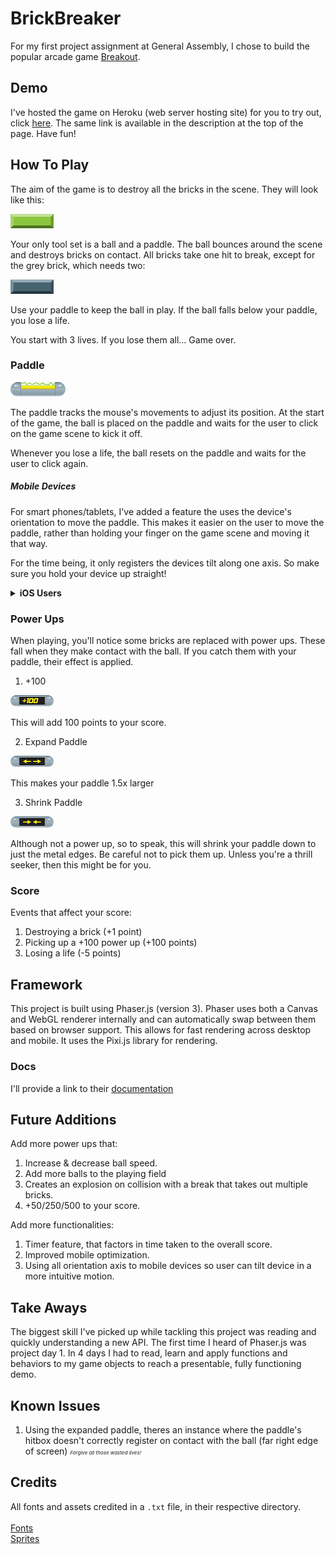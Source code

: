 # BrickBreaker

For my first project assignment at General Assembly, I chose to build the popular arcade game [Breakout](https://en.wikipedia.org/wiki/Breakout_(video_game)).

## Demo

I've hosted the game on Heroku (web server hosting site) for you to try out, click [here](https://brick-break-project1.herokuapp.com/index.html). The same link is available in the description at the top of the page. Have fun!

## How To Play

The aim of the game is to destroy all the bricks in the scene. They will look like this:

![Brick Example](https://github.com/ismailshak/BrickBreaker/blob/master/img/tile-set/PNG/limeTile.png "Brick Example")

Your only tool set is a ball and a paddle. The ball bounces around the scene and destroys bricks on contact. All bricks take one hit to break, except for the grey brick, which needs two:

![Grey Brick](https://github.com/ismailshak/BrickBreaker/blob/master/img/tile-set/PNG/greyTile.png "Grey Brick")

Use your paddle to keep the ball in play. If the ball falls below your paddle, you lose a life.

You start with 3 lives. If you lose them all... Game over.

### Paddle

![Paddle](https://github.com/ismailshak/BrickBreaker/blob/master/img/tile-set/PNG/paddle1.png "Paddle")

The paddle tracks the mouse's movements to adjust its position. At the start of the game, the ball is placed on the paddle and waits for the user to click on the game scene to kick it off.

Whenever you lose a life, the ball resets on the paddle and waits for the user to click again.

##### Mobile Devices

For smart phones/tablets, I've added a feature the uses the device's orientation to move the paddle. This makes it easier on the user to move the paddle, rather than holding your finger on the game scene and moving it that way.

For the time being, it only registers the devices tilt along one axis. So make sure you hold your device up straight!

<details><summary><strong>iOS Users</strong></summary>By default, your phone has device orientation on the browser disabled. To enable it follow these steps. Make sure to turn it back off when you're done.<br>Settings > Safari > Motion & Orientation access</details>

### Power Ups

When playing, you'll notice some bricks are replaced with power ups. These fall when they make contact with the ball. If you catch them with your paddle, their effect is applied.

1. +100

![+100](https://github.com/ismailshak/BrickBreaker/blob/master/img/tile-set/PNG/plusOneHundred1.png "+100")

This will add 100 points to your score.

2. Expand Paddle

![Expand Paddle](https://github.com/ismailshak/BrickBreaker/blob/master/img/tile-set/PNG/expand.png "Expand Paddle")

This makes your paddle 1.5x larger

3. Shrink Paddle

![Shrink Paddle](https://github.com/ismailshak/BrickBreaker/blob/master/img/tile-set/PNG/shrink.png "Shrink Paddle")

Although not a power up, so to speak, this will shrink your paddle down to just the metal edges. Be careful not to pick them up. Unless you're a thrill seeker, then this might be for you.

### Score

Events that affect your score:
1. Destroying a brick (+1 point)
3. Picking up a +100 power up (+100 points)
3. Losing a life (-5 points)

## Framework

This project is built using Phaser.js (version 3). Phaser uses both a Canvas and WebGL renderer internally and can automatically swap between them based on browser support. This allows for fast rendering across desktop and mobile. It uses the Pixi.js library for rendering.

### Docs

I'll provide a link to their [documentation](https://photonstorm.github.io/phaser3-docs/)

## Future Additions

Add more power ups that:
1. Increase & decrease ball speed.
2. Add more balls to the playing field
2. Creates an explosion on collision with a break that takes out multiple bricks.
3. +50/250/500 to your score.

Add more functionalities:
1. Timer feature, that factors in time taken to the overall score.
2. Improved mobile optimization.
3. Using all orientation axis to mobile devices so user can tilt device in a more intuitive motion.

## Take Aways

The biggest skill I've picked up while tackling this project was reading and quickly understanding a new API. The first time I heard of Phaser.js was project day 1. In 4 days I had to read, learn and apply functions and behaviors to my game objects to reach a presentable, fully functioning demo.

## Known Issues

1. Using the expanded paddle, theres an instance where the paddle's hitbox doesn't correctly register on contact with the ball (far right edge of screen) <em style="font-size: 0.5rem">Forgive all those wasted lives!</em>

## Credits

All fonts and assets credited in a `.txt` file, in their respective directory. <br><br>[Fonts](https://github.com/ismailshak/BrickBreaker/tree/master/fonts)<br>[Sprites](https://github.com/ismailshak/BrickBreaker/tree/master/img/tile-set)

